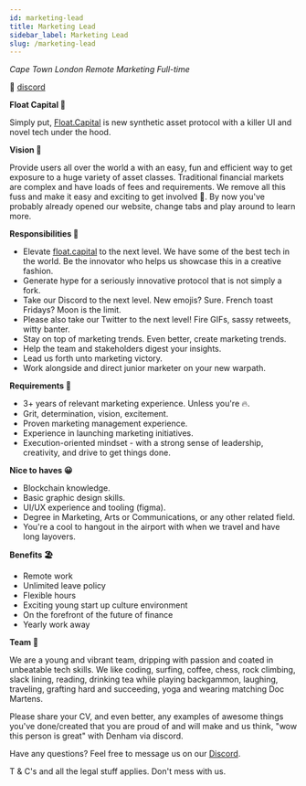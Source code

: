 ```yaml
---
id: marketing-lead
title: Marketing Lead
sidebar_label: Marketing Lead
slug: /marketing-lead
---
```


_Cape Town London Remote Marketing Full-time_

🤖 [discord](https://discord.gg/dqDwgrVYcU)

**Float Capital 🌊**

Simply put, [Float.Capital](http://float.Capital) is new synthetic asset protocol with a killer UI and novel tech under the hood.

**Vision 👀**

Provide users all over the world a with an easy, fun and efficient way to get exposure to a huge variety of asset classes. Traditional financial markets are complex and have loads of fees and requirements. We remove all this fuss and make it easy and exciting to get involved 🤑. By now you've probably already opened our website, change tabs and play around to learn more.

**Responsibilities 🐥**

- Elevate [float.capital](http://float.capital) to the next level. We have some of the best tech in the world. Be the innovator who helps us showcase this in a creative fashion.
- Generate hype for a seriously innovative protocol that is not simply a fork.
- Take our Discord to the next level. New emojis? Sure. French toast Fridays? Moon is the limit.
- Please also take our Twitter to the next level! Fire GIFs, sassy retweets, witty banter.
- Stay on top of marketing trends. Even better, create marketing trends.
- Help the team and stakeholders digest your insights.
- Lead us forth unto marketing victory.
- Work alongside and direct junior marketer on your new warpath.

**Requirements 🔧**

- 3+ years of relevant marketing experience. Unless you're 🔥.
- Grit, determination, vision, excitement.
- Proven marketing management experience.
- Experience in launching marketing initiatives.
- Execution-oriented mindset - with a strong sense of leadership, creativity, and drive to get things done.

**Nice to haves 😀**

- Blockchain knowledge.
- Basic graphic design skills.
- UI/UX experience and tooling (figma).
- Degree in Marketing, Arts or Communications, or any other related field.
- You're a cool to hangout in the airport with when we travel and have long layovers.

**Benefits 🏖️**

- Remote work
- Unlimited leave policy
- Flexible hours
- Exciting young start up culture environment
- On the forefront of the future of finance
- Yearly work away

**Team 👥**

We are a young and vibrant team, dripping with passion and coated in unbeatable tech skills. We like coding, surfing, coffee, chess, rock climbing, slack lining, reading, drinking tea while playing backgammon, laughing, traveling, grafting hard and succeeding, yoga and wearing matching Doc Martens.

Please share your CV, and even better, any examples of awesome things you've done/created that you are proud of and will make and us think, "wow this person is great" with Denham via discord.

Have any questions? Feel free to message us on our [Discord](https://discord.gg/dqDwgrVYcU).

T & C's and all the legal stuff applies. Don't mess with us.
